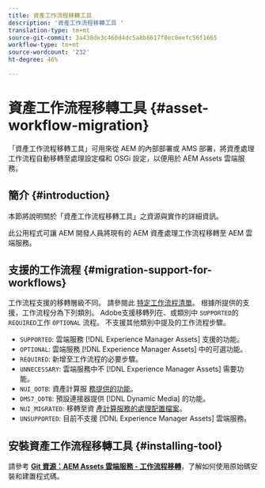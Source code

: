 ```yaml
---
title: 資產工作流程移轉工具
description: '資產工作流程移轉工具 '
translation-type: tm+mt
source-git-commit: 3a438de3c460d4dc5a8b8617f0ec0eefc56f1665
workflow-type: tm+mt
source-wordcount: '232'
ht-degree: 46%

---
```



# 資產工作流程移轉工具 {#asset-workflow-migration}

「資產工作流程移轉工具」可用來從 AEM 的內部部署或 AMS 部署，將資產處理工作流程自動移轉至處理設定檔和 OSGi 設定，以便用於 AEM Assets 雲端服務。

## 簡介 {#introduction}

本節將說明關於「資產工作流程移轉工具」之資源與實作的詳細資訊。

此公用程式可讓 AEM 開發人員將現有的 AEM 資產處理工作流程移轉至 AEM 雲端服務。

## 支援的工作流程 {#migration-support-for-workflows}

工作流程支援的移轉層級不同。 請參閱此 [特定工作流程清單](https://github.com/adobe/aem-cloud-migration/blob/master/src/main/resources/workflowSteps.properties)。 根據所提供的支援，工作流程分為下列類別。 Adobe支援移轉列在、或類別中 `SUPPORTED`的 `REQUIRED`工作 `OPTIONAL` 流程。 不支援其他類別中提及的工作流程步驟。

* `SUPPORTED`: 雲端服務 [!DNL Experience Manager Assets] 支援的功能。
* `OPTIONAL`: 雲端服務 [!DNL Experience Manager Assets] 中的可選功能。
* `REQUIRED`: 新增至工作流程的必要步驟。
* `UNNECESSARY`: 雲端服務中不 [!DNL Experience Manager Assets] 需要功能。
* `NUI_OOTB`: 資產計算服 [務提供的功能](/help/assets/asset-microservices-configure-and-use.md)。
* `DMS7_OOTB`: 預設連接器提供 [!DNL Dynamic Media] 的功能。
* `NUI_MIGRATED`: 移轉至資 [產計算服務的處理配置檔案](/help/assets/asset-microservices-configure-and-use.md)。
* `UNSUPPORTED`: 目前不支援 [!DNL Experience Manager Assets] 雲端服務。

## 安裝資產工作流程移轉工具 {#installing-tool}

請參考 **[Git 資源：AEM Assets 雲端服務 - 工作流程移轉](https://github.com/adobe/aem-cloud-migration)**，了解如何使用原始碼安裝和建置程式碼。
